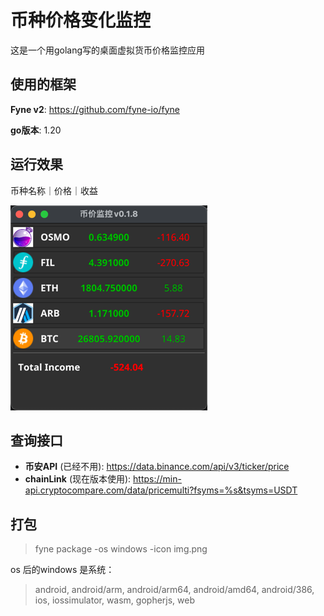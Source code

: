 # 币种价格变化监控

这是一个用golang写的桌面虚拟货币价格监控应用 

## 使用的框架
**Fyne v2**: <https://github.com/fyne-io/fyne>

**go版本**: 1.20

## 运行效果
币种名称｜价格｜收益

![img.png](doc%2Fimgs%2Fimg.png)

## 查询接口

- **币安API** (已经不用): <https://data.binance.com/api/v3/ticker/price>
- **chainLink** (现在版本使用): <https://min-api.cryptocompare.com/data/pricemulti?fsyms=%s&tsyms=USDT>


## 打包
>  fyne package -os windows -icon img.png

os 后的windows 是系统：
> android, android/arm, android/arm64, android/amd64, android/386, ios, iossimulator, wasm, gopherjs, web
